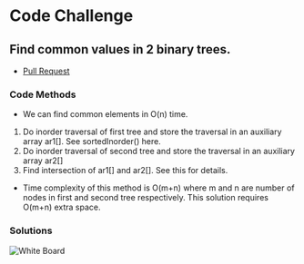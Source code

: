 # Code Challenge

## Find common values in 2 binary trees.

- [Pull Request](https://github.com/Thomas720/data-structures-and-algorithms/pull/38)

### Code Methods

- We can find common elements in O(n) time.

1. Do inorder traversal of first tree and store the traversal in an auxiliary array ar1[]. See sortedInorder() here.
2. Do inorder traversal of second tree and store the traversal in an auxiliary array ar2[]
3. Find intersection of ar1[] and ar2[]. See this for details.

- Time complexity of this method is O(m+n) where m and n are number of nodes in first and second tree respectively. This solution requires O(m+n) extra space.

### Solutions

![White Board]('data-structures/treeIntersection/wb.jpg')

